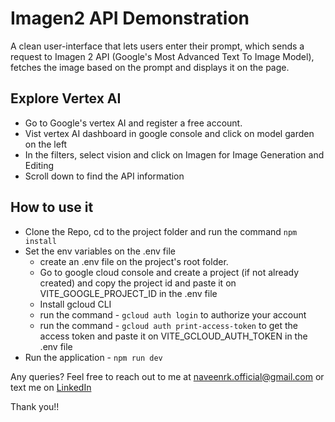 # Imagen2 API Demonstration

A clean user-interface that lets users enter their prompt, which sends a request to Imagen 2 API (Google's Most Advanced Text To Image Model), fetches the image based on the prompt and displays it on the page.

## Explore Vertex AI

- Go to Google's vertex AI and register a free account.
- Vist vertex AI dashboard in google console and click on model garden on the left
- In the filters, select vision and click on Imagen for Image Generation and Editing
- Scroll down to find the API information

## How to use it

- Clone the Repo, cd to the project folder and run the command ```npm install```
- Set the env variables on the .env file
    - create an .env file on the project's root folder.
    - Go to google cloud console and create a project (if not already created) and copy the project id and paste it on VITE_GOOGLE_PROJECT_ID in the .env file
    - Install gcloud CLI
    - run the command - ```gcloud auth login``` to authorize your account
    - run the command - ```gcloud auth print-access-token``` to get the access token and paste it on VITE_GCLOUD_AUTH_TOKEN in the .env file
- Run the application - ```npm run dev```

Any queries? Feel free to reach out to me at naveenrk.official@gmail.com or text me on [LinkedIn](https://linkedin.com/in/naveen-rk)

Thank you!!